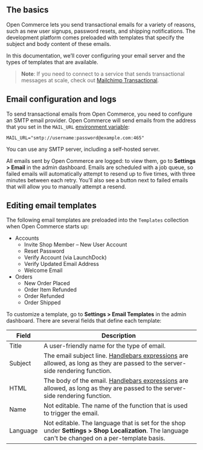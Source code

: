 ## The basics

Open Commerce lets you send transactional emails for a variety of reasons, such as new user signups, password resets, and shipping notifications. The development platform comes preloaded with templates that specify the subject and body content of these emails.

In this documentation, we’ll cover configuring your email server and the types of templates that are available.

>**Note**: If you need to connect to a service that sends transactional messages at scale, check out [Mailchimp Transactional](https://mailchimp.com/developer/transactional/docs/fundamentals/). 
## Email configuration and logs

To send transactional emails from Open Commerce, you need to configure an SMTP email provider. Open Commerce will send emails from the address that you set in the `MAIL_URL` [environment variable](https://mailchimp.com/developer/open-commerce/docs/fundamentals/#environment-variables):

`MAIL_URL="smtp://username:password@example.com:465"`

You can use any SMTP server, including a self-hosted server.

All emails sent by Open Commerce are logged: to view them, go to **Settings > Email** in the admin dashboard. Emails are scheduled with a job queue, so failed emails will automatically attempt to resend up to five times, with three minutes between each retry. You’ll also see a button next to failed emails that will allow you to manually attempt a resend. 

## Editing email templates

The following email templates are preloaded into the `Templates` collection when Open Commerce starts up:



- Accounts
	- Invite Shop Member – New User Account
	- Reset Password
	- Verify Account (via LaunchDock)
	- Verify Updated Email Address
	- Welcome Email
- Orders
	- New Order Placed
	- Order Item Refunded
	- Order Refunded
	- Order Shipped

To customize a template, go to **Settings > Email Templates** in the admin dashboard. There are several fields that define each template: 

| Field | Description |
|-------|-------------|
|Title|A user-friendly name for the type of email.|
|Subject|The email subject line. [Handlebars expressions](https://handlebarsjs.com/guide/) are allowed, as long as they are passed to the server-side rendering function.|
|HTML|The body of the email. [Handlebars expressions](https://handlebarsjs.com/guide/) are allowed, as long as they are passed to the server-side rendering function.|
|Name|Not editable. The name of the function that is used to trigger the email.|
|Language|Not editable. The language that is set for the shop under **Settings > Shop Localization**. The language can't be changed on a per-template basis.|


